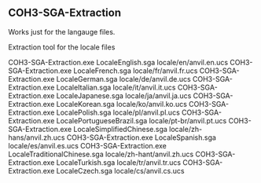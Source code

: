 ## COH3-SGA-Extraction
Works just for the langauge files. 

Extraction tool for the locale files 

COH3-SGA-Extraction.exe LocaleEnglish.sga locale/en/anvil.en.ucs
COH3-SGA-Extraction.exe LocaleFrench.sga locale/fr/anvil.fr.ucs
COH3-SGA-Extraction.exe LocaleGerman.sga locale/de/anvil.de.ucs
COH3-SGA-Extraction.exe LocaleItalian.sga locale/it/anvil.it.ucs
COH3-SGA-Extraction.exe LocaleJapanese.sga locale/ja/anvil.ja.ucs
COH3-SGA-Extraction.exe LocaleKorean.sga locale/ko/anvil.ko.ucs
COH3-SGA-Extraction.exe LocalePolish.sga locale/pl/anvil.pl.ucs
COH3-SGA-Extraction.exe LocalePortugueseBrazil.sga locale/pt-br/anvil.pt.ucs
COH3-SGA-Extraction.exe LocaleSimplifiedChinese.sga locale/zh-hans/anvil.zh.ucs
COH3-SGA-Extraction.exe LocaleSpanish.sga locale/es/anvil.es.ucs
COH3-SGA-Extraction.exe LocaleTraditionalChinese.sga locale/zh-hant/anvil.zh.ucs
COH3-SGA-Extraction.exe LocaleTurkish.sga locale/tr/anvil.tr.ucs
COH3-SGA-Extraction.exe LocaleCzech.sga locale/cs/anvil.cs.ucs
